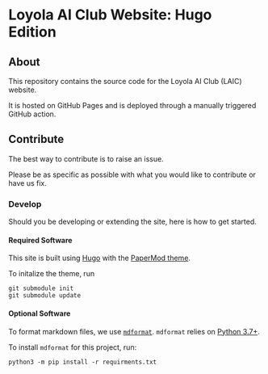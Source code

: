 # Loyola AI Club Website: Hugo Edition

## About

This repository contains the source code for the Loyola AI Club (LAIC) website.

It is hosted on GitHub Pages and is deployed through a manually triggered GitHub
action.

## Contribute

The best way to contribute is to raise an issue.

Please be as specific as possible with what you would like to contribute or have
us fix.

### Develop

Should you be developing or extending the site, here is how to get started.

#### Required Software

This site is built using [Hugo](https://gohugo.io) with the
[PaperMod theme](https://github.com/adityatelange/hugo-PaperMod).

To initalize the theme, run

```shell
git submodule init
git submodule update
```

#### Optional Software

To format markdown files, we use
[`mdformat`](https://pypi.org/project/mdformat/). `mdformat` relies on
[Python 3.7+](https://www.python.org/downloads/).

To install `mdformat` for this project, run:

`python3 -m pip install -r requirments.txt`
